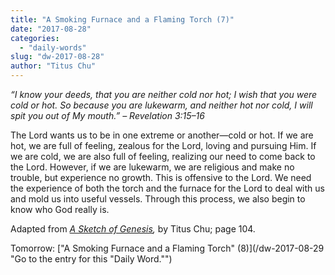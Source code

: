 ```yaml
---
title: "A Smoking Furnace and a Flaming Torch (7)"
date: "2017-08-28"
categories: 
  - "daily-words"
slug: "dw-2017-08-28"
author: "Titus Chu"
---
```


_“I know your deeds, that you are neither cold nor hot; I wish that you were cold or hot. So because you are lukewarm, and neither hot nor cold, I will spit you out of My mouth.”_ _– Revelation 3:15–16_

The Lord wants us to be in one extreme or another—cold or hot. If we are hot, we are full of feeling, zealous for the Lord, loving and pursuing Him. If we are cold, we are also full of feeling, realizing our need to come back to the Lord. However, if we are lukewarm, we are religious and make no trouble, but experience no growth. This is offensive to the Lord. We need the experience of both the torch and the furnace for the Lord to deal with us and mold us into useful vessels. Through this process, we also begin to know who God really is.

Adapted from _[A Sketch of Genesis](/book-gen-sketch "Go to the listing for this book."),_ by Titus Chu; page 104.

Tomorrow: ["A Smoking Furnace and a Flaming Torch" (8)](/dw-2017-08-29 "Go to the entry for this "Daily Word."")
